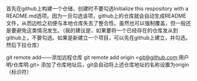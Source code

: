 首先在github上构建一个仓储，创建时不要勾选Initialize this respository with a README.md选项。因为一旦勾选该项，github上的仓库就会自动生成README文件，从而边检之初便与本地仓库失去了整合性。虽然也可以强制覆盖，但一般还是要避免这类情况发生。（我的建议是，如果要将一个已经存在的仓库发从到github上，不要勾选。如果是新建立一个项目，可以先在github上建立，并勾选。然后下拉仓库）

git remote add——添加远程仓库
git remote add origin <git@github.com:用户明/仓库明.git>
添加了仓库地址后，git会自动将上述仓库地址的名称设置为origin（标识符）
